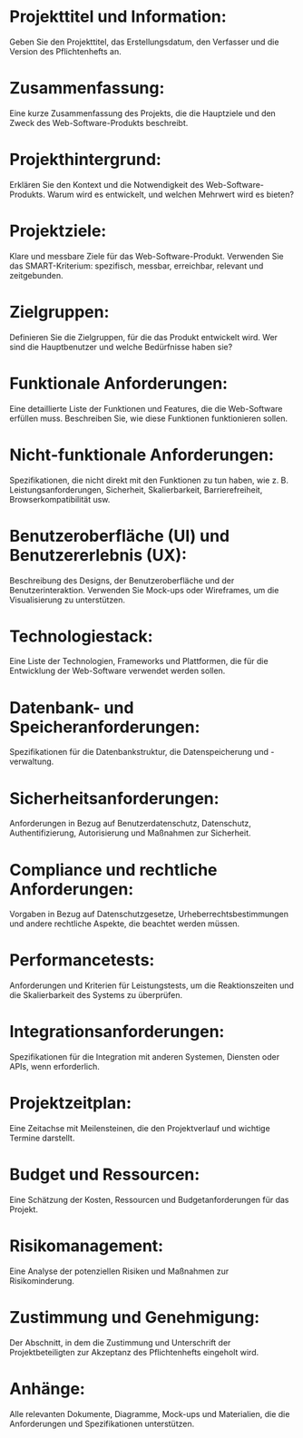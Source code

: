 # Projekttitel und Information:
Geben Sie den Projekttitel, das Erstellungsdatum, den Verfasser und die Version des Pflichtenhefts an.

# Zusammenfassung:
Eine kurze Zusammenfassung des Projekts, die die Hauptziele und den Zweck des Web-Software-Produkts beschreibt.

# Projekthintergrund:
Erklären Sie den Kontext und die Notwendigkeit des Web-Software-Produkts. Warum wird es entwickelt, und welchen Mehrwert wird es bieten?

# Projektziele:
Klare und messbare Ziele für das Web-Software-Produkt. Verwenden Sie das SMART-Kriterium: spezifisch, messbar, erreichbar, relevant und zeitgebunden.

# Zielgruppen:
Definieren Sie die Zielgruppen, für die das Produkt entwickelt wird. Wer sind die Hauptbenutzer und welche Bedürfnisse haben sie?

# Funktionale Anforderungen:
Eine detaillierte Liste der Funktionen und Features, die die Web-Software erfüllen muss. Beschreiben Sie, wie diese Funktionen funktionieren sollen.

# Nicht-funktionale Anforderungen:
Spezifikationen, die nicht direkt mit den Funktionen zu tun haben, wie z. B. Leistungsanforderungen, Sicherheit, Skalierbarkeit, Barrierefreiheit, Browserkompatibilität usw.

# Benutzeroberfläche (UI) und Benutzererlebnis (UX):
Beschreibung des Designs, der Benutzeroberfläche und der Benutzerinteraktion. Verwenden Sie Mock-ups oder Wireframes, um die Visualisierung zu unterstützen.

# Technologiestack:
Eine Liste der Technologien, Frameworks und Plattformen, die für die Entwicklung der Web-Software verwendet werden sollen.

# Datenbank- und Speicheranforderungen:
Spezifikationen für die Datenbankstruktur, die Datenspeicherung und -verwaltung.

# Sicherheitsanforderungen:
Anforderungen in Bezug auf Benutzerdatenschutz, Datenschutz, Authentifizierung, Autorisierung und Maßnahmen zur Sicherheit.

# Compliance und rechtliche Anforderungen:
Vorgaben in Bezug auf Datenschutzgesetze, Urheberrechtsbestimmungen und andere rechtliche Aspekte, die beachtet werden müssen.

# Performancetests:
Anforderungen und Kriterien für Leistungstests, um die Reaktionszeiten und die Skalierbarkeit des Systems zu überprüfen.

# Integrationsanforderungen:
Spezifikationen für die Integration mit anderen Systemen, Diensten oder APIs, wenn erforderlich.

# Projektzeitplan:
Eine Zeitachse mit Meilensteinen, die den Projektverlauf und wichtige Termine darstellt.

# Budget und Ressourcen:
Eine Schätzung der Kosten, Ressourcen und Budgetanforderungen für das Projekt.

# Risikomanagement:
Eine Analyse der potenziellen Risiken und Maßnahmen zur Risikominderung.

# Zustimmung und Genehmigung:
Der Abschnitt, in dem die Zustimmung und Unterschrift der Projektbeteiligten zur Akzeptanz des Pflichtenhefts eingeholt wird.

# Anhänge:
Alle relevanten Dokumente, Diagramme, Mock-ups und Materialien, die die Anforderungen und Spezifikationen unterstützen.

